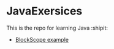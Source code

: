 # JavaExersices
This is the repo for learning Java :shipit:
+ [BlockScope example](./jayanthi/src/main/java/com/yash/exercise/BlockScope.java)
